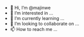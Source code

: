 - 👋 Hi, I’m @majinwe
- 👀 I’m interested in ...
- 🌱 I’m currently learning ...
- 💞️ I’m looking to collaborate on ...
- 📫 How to reach me ...

<!---
majinwe/majinwe is a ✨ special ✨ repository because its `README.md` (this file) appears on your GitHub profile.
You can click the Preview link to take a look at your changes.
--->

